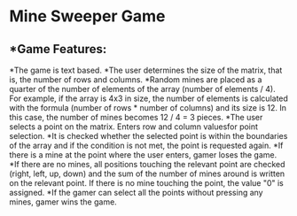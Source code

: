 # Mine Sweeper Game

## *Game Features: 

*The game is text based.
*The user determines the size of the matrix, that is, the number of rows and columns.
*Random mines are placed as a quarter of the number of elements of the array (number of elements / 4). For example, if the array is 4x3 in size, the number of elements is calculated with the formula (number of rows * number of columns) and its size is 12. In this case, the number of mines becomes 12 / 4 = 3 pieces.
*The user selects a point on the matrix. Enters row and column values ​​for point selection.
*It is checked whether the selected point is within the boundaries of the array and if the condition is not met, the point is requested again.
*If there is a mine at the point where the user enters, gamer loses the game.
*If there are no mines, all positions touching the relevant point are checked (right, left, up, down) and the sum of the number of mines around is written on the relevant point. If there is no mine touching the point, the value "0" is assigned.
*If the gamer can select all the points without pressing any mines, gamer wins the game.
